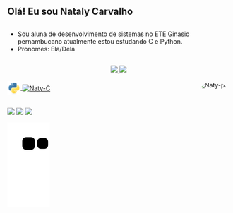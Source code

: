 ## Olá! Eu sou Nataly Carvalho
##
- Sou aluna de desenvolvimento de sistemas no ETE Ginasio pernambucano atualmente estou estudando C e Python.
- Pronomes: Ela/Dela
##
<div align="center">
  <a href="(https://github.com/Nataly-Carvalho/)">
  <img height="130em" src="https://github-readme-stats.vercel.app/api?username=Nataly-Carvalho&show_icons=true&theme=cobalt&include_all_commits=true&count_private=true"/>
  <img height="130em" src="https://github-readme-stats.vercel.app/api/top-langs/?username=Nataly-Carvalho&layout=compact&langs_count=7&theme=cobalt"/>
</div>
  
  </div>
<div style="display: inline_block"><br>
  
  <img align="center" alt="Naty-Python" height="30" width="30" src="https://raw.githubusercontent.com/devicons/devicon/master/icons/python/python-original.svg">
  <img align="center" alt="Naty-C" height="30" width="30" <img src="https://cdn.jsdelivr.net/gh/devicons/devicon/icons/c/c-original.svg" />
  
  <img align="right" alt="Naty-pic" height="150" style="border-radius:50px;" src="https://media.discordapp.net/attachments/959249525015478315/983738346297774180/ezgif-3-e90a4e6ebb.gif?width=453&height=453">
</div>

##
<div> 
  <a href="https://www.instagram.com/nataly_nyaa/" target="_blank"><img src="https://img.shields.io/badge/-Instagram-%23E4405F?style=for-the-badge&logo=instagram&logoColor=white" target="_blank"></a>
  <a href = "mailto:natalycarvalho.dev@gmail.com"><img src="https://img.shields.io/badge/-Gmail-%23333?style=for-the-badge&logo=gmail&logoColor=white" target="_blank"></a>
  <a href="https://www.linkedin.com/in/nataly-carvalho-6767bb222/" target="_blank"><img src="https://img.shields.io/badge/-LinkedIn-%230077B5?style=for-the-badge&logo=linkedin&logoColor=white" target="_blank"></a> 

  ![Snake animation](https://github.com/rafaballerini/rafaballerini/blob/output/github-contribution-grid-snake.svg)

</div>

